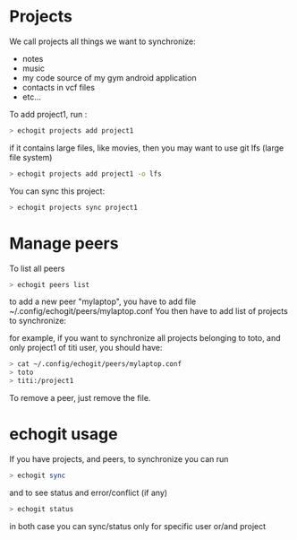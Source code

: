 # Projects

We call projects all things we want to synchronize:
- notes
- music
- my code source of my gym android application
- contacts in vcf files
- etc...

To add project1, run :

```bash
> echogit projects add project1
```

if it contains large files, like movies, then you may want to use git lfs (large file system)

```bash
> echogit projects add project1 -o lfs
```

You can sync this project:

```bash
> echogit projects sync project1
```

# Manage peers

To list all peers

```bash
> echogit peers list
```

to add a new peer "mylaptop", you have to add file ~/.config/echogit/peers/mylaptop.conf
You then have to add list of projects to synchronize:

for example, if you want to synchronize all projects belonging to toto, and only project1 of titi user, you should have:

```bash
> cat ~/.config/echogit/peers/mylaptop.conf
> toto
> titi:/project1
```

To remove a peer, just remove the file.


# echogit usage

If you have projects, and peers, to synchronize you can run

```bash
> echogit sync
```

and to see status and error/conflict (if any)

```bash
> echogit status
```

in both case you can sync/status only for specific user or/and project

